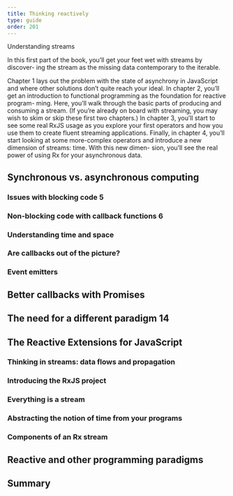```yaml
---
title: Thinking reactively
type: guide
order: 201
---
```


Understanding streams

In this first part of the book, you’ll get your feet wet with streams by discover- ing the stream as the missing data contemporary to the iterable.

Chapter 1 lays out the problem with the state of asynchrony in JavaScript and where other solutions don’t quite reach your ideal. In chapter 2, you’ll get an introduction to functional programming as the foundation for reactive program- ming. Here, you’ll walk through the basic parts of producing and consuming a stream. (If you’re already on board with streaming, you may wish to skim or skip these first two chapters.) In chapter 3, you’ll start to see some real RxJS usage as you explore your first operators and how you use them to create fluent streaming applications. Finally, in chapter 4, you’ll start looking at some more-complex operators and introduce a new dimension of streams: time. With this new dimen- sion, you’ll see the real power of using Rx for your asynchronous data.

## Synchronous vs. asynchronous computing

### Issues with blocking code 5

### Non-blocking code with callback functions 6

### Understanding time and space

### Are callbacks out of the picture?

### Event emitters

## Better callbacks with Promises

## The need for a different paradigm 14

## The Reactive Extensions for JavaScript

### Thinking in streams: data flows and propagation
### Introducing the RxJS project
### Everything is a stream
### Abstracting the notion of time from your programs
### Components of an Rx stream

## Reactive and other programming paradigms

## Summary